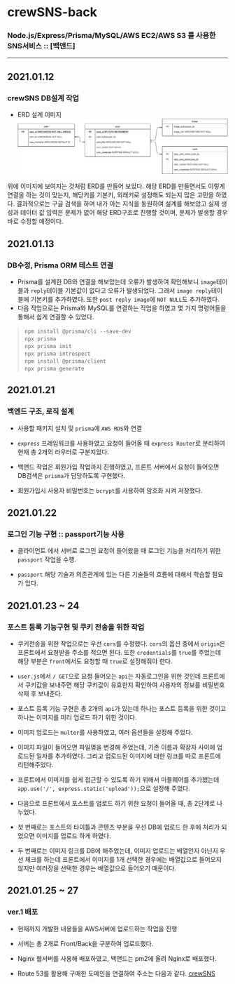 # crewSNS-back
### Node.js/Express/Prisma/MySQL/AWS EC2/AWS S3 를 사용한 SNS서비스 :: [백앤드]
---
## 2021.01.12
### crewSNS DB설계 작업
- ERD 설계 이미지
![crewSNS ERD](./readmeFile/crewSNS_ERD.png)

위에 이미지에 보여지는 것처럼 ERD를 만들어 보았다. 해당 ERD를 만들면서도 이렇게 연결을 하는 것이 맞는지, 해당키를 
기본키, 외래키로 설정해도 되는지 많은 고민을 하였다. 결과적으로는 구글 검색을 하며 내가 아는 지식을 동원하여 설계를 해보았고 실제 생성과 데이터 값 입력은 문제가 없어 해당 ERD구조로 진행할 것이며, 문제가 발생할 경우 바로 수정할 예정이다.

## 2021.01.13
### DB수정, Prisma ORM 테스트 연결
- Prisma를 설계한 DB와 연결을 해보았는데 오류가 발생하여 확인해보니 `image`테이블과 `reply`테이블 기본값이 없다고 오류가 발생되었다. 그래서 `image reply`테이블에 기본키를 추가하였다. 또한 `post reply image`에 `NOT NULL`도 추가하였다.
- 다음 작업으로는 Prisma와 MySQL를 연결하는 작업을 하였고 몇 가지 명령어들을 통해서 쉽게 연결할 수 있었다.
> `npm install @prisma/cli --save-dev`\
> `npx prisma`\
> `npx prisma init`\
> `npx prisma introspect`\
> `npm install @prisma/client`\
> `npx prisma generate`

## 2021.01.21
### 백엔드 구조, 로직 설계
- 사용할 패키지 설치 및 `prisma`에 `AWS RDS`와 연결

- `express` 프레임워크를 사용하였고 요청이 들어올 때 `express Router`로 분리하여 현재 총 2개의 라우터로 구분지었다.

- 백앤드 작업은 회원가입 작업까지 진행하였고, 프론트 서버에서 요청이 들어오면 DB검색은 `prisma`가 담당하도록 구현했다.

- 회원가입시 사용자 비밀번호는 `bcrypt`를 사용하여 암호화 시켜 저장했다.

## 2021.01.22
### 로그인 기능 구현 :: passport기능 사용
- 클라이언트 에서 서버로 로그인 요청이 들어왔을 때 로그인 기능을 처리하기 위한 `passport` 작업을 수행.

- `passport` 해당 기술과 의존관계에 있는 다른 기술들의 흐름에 대해서 학습할 필요가 있다.

## 2021.01.23 ~ 24
### 포스트 등록 기능구현 및 쿠키 전송을 위한 작업
- 쿠키전송을 위한 작업으로는 우선 `cors`를 수정했다. `cors`의 옵션 중에서 `origin`은 프론트에서 요청받을 주소를 적으면 된다. 또한 `credentials`를 `true`를 주었는데 해당 부분은 `front`에서도 요청할 때 `true`로 설정해줘야 한다.

- `user.js`에서 `/ GET`으로 요청 들어오는 `api`는 자동로그인을 위한 것인데 프론트에서 쿠키값을 보내주면 해당 쿠키값이 유효한지 확인하여 사용자의 정보를 비밀번호 삭제 후 보내준다.

- 포스트 등록 기능 구현은 총 2개의 `api`가 있는데 하나는 포스트 등록을 위한 것이고 하나는 이미지를 미리 업로드 하기 위한 것이다.

- 이미지 업로드는 `multer`를 사용하였고, 여러 옵션들을 설정해 주었다.

- 이미지 파일이 들어오면 파일명을 변경해 주었는데, 기존 이름과 확장자 사이에 업로드된 일자를 추가하였다. 그리고 업로드된 이미지에 대한 링크를 따로 프론트에 리턴해주었다.

- 프론트에서 이미지를 쉽게 접근할 수 있도록 하기 위해서 미들웨어를 추가했는데 `app.use('/', express.static('upload'));`으로 설정해 주었다.

- 다음으로 프론트에서 포스트를 업로드 하기 위한 요청이 들어올 때, 총 2단계로 나누었다.

- 첫 번째로는 포스트의 타이틀과 콘텐츠 부분을 우선 DB에 업로드 한 후에 처리가 되었으면 이미지를 업로드 하게 하였다.

- 두 번째로는 이미지 링크를 DB에 해주었는데, 이미지 업로드는 배열인지 아닌지 우선 체크를 하는데 프론트에서 이미지를 1개 선택한 경우에는 배열값으로 들어오지 않지만 여러장을 선택한 경우는 배열값으로 들어오기 때문이다.

## 2021.01.25 ~ 27
### ver.1 배포
- 현재까지 개발한 내용들을 AWS서버에 업로드하는 작업을 진행

- 서버는 총 2개로 Front/Back을 구분하여 업로드했다.

- Nginx 웹서버를 사용해 배포하였고, 백앤드는 pm2에 올려 Nginx로 배포했다.

- Route 53를 활용해 구매한 도메인을 연결하여 주소는 다음과 같다.
[crewSNS](http://www.crews.co.kr)